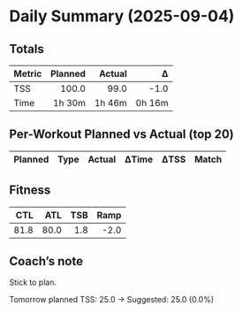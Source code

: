# Daily Summary (2025-09-04)

## Totals

| Metric | Planned | Actual | Δ |
|---|---:|---:|---:|
| TSS | 100.0 | 99.0 | -1.0 |
| Time | 1h 30m | 1h 46m | 0h 16m |

## Per-Workout Planned vs Actual (top 20)

| Planned | Type | Actual | ΔTime | ΔTSS | Match |
|---|---|---|---:|---:|---|

## Fitness

| CTL | ATL | TSB | Ramp |
|---:|---:|---:|---:|
| 81.8 | 80.0 | 1.8 | -2.0 |

## Coach’s note

Stick to plan.


Tomorrow planned TSS: 25.0 → Suggested: 25.0 (0.0%)

